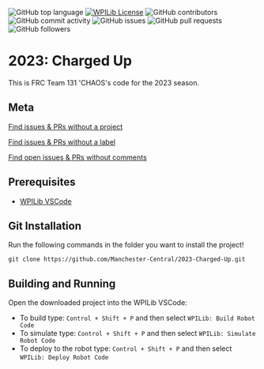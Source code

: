 ![GitHub top language](https://img.shields.io/github/languages/top/Manchester-Central/2023-Charged-Up)
[![WPILib License](https://img.shields.io/badge/license-WPI_Lib-blue)](https://github.com/Manchester-Central/2023-Charged-Up/blob/main/WPILib-License.md)
![GitHub contributors](https://img.shields.io/github/contributors/Manchester-Central/2023-Charged-Up)
![GitHub commit activity](https://img.shields.io/github/commit-activity/m/Manchester-Central/2023-Charged-Up)
![GitHub issues](https://img.shields.io/github/issues/Manchester-Central/2023-Charged-Up)
![GitHub pull requests](https://img.shields.io/github/issues-pr/Manchester-Central/2023-Charged-Up)
![GitHub followers](https://img.shields.io/github/followers/Manchester-Central?style=social)
# 2023: Charged Up
This is FRC Team 131 'CHAOS's code for the 2023 season.

## Meta

[Find issues & PRs without a project](https://github.com/Manchester-Central/2023-Charged-Up/issues?q=no%3Alabel)

[Find issues & PRs without a label](https://github.com/Manchester-Central/2023-Charged-Up/issues?q=no%3Aproject)

[Find open issues & PRs without comments](https://github.com/Manchester-Central/2023-Charged-Up/issues?q=is%3Aopen+comments%3A0)

## Prerequisites
* [WPILib VSCode](https://docs.wpilib.org/en/stable/docs/zero-to-robot/step-2/wpilib-setup.html)

## Git Installation

Run the following commands in the folder you want to install the project!
```
git clone https://github.com/Manchester-Central/2023-Charged-Up.git
```

## Building and Running

Open the downloaded project into the WPILib VSCode:
* To build type: `Control + Shift + P` and then select `WPILib: Build Robot Code`
* To simulate type: `Control + Shift + P` and then select `WPILib: Simulate Robot Code`
* To deploy to the robot type: `Control + Shift + P` and then select `WPILib: Deploy Robot Code`

